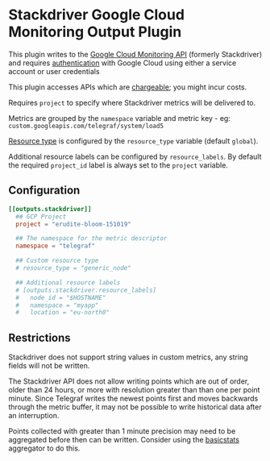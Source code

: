 # Stackdriver Google Cloud Monitoring Output Plugin

This plugin writes to the [Google Cloud Monitoring API][stackdriver] (formerly
Stackdriver) and requires [authentication][] with Google Cloud using either a
service account or user credentials

This plugin accesses APIs which are [chargeable][pricing]; you might incur
costs.

Requires `project` to specify where Stackdriver metrics will be delivered to.

Metrics are grouped by the `namespace` variable and metric key - eg: `custom.googleapis.com/telegraf/system/load5`

[Resource type](https://cloud.google.com/monitoring/api/resources) is configured by the `resource_type` variable (default `global`).

Additional resource labels can be configured by `resource_labels`. By default the required `project_id` label is always set to the `project` variable.

## Configuration

```toml
[[outputs.stackdriver]]
  ## GCP Project
  project = "erudite-bloom-151019"

  ## The namespace for the metric descriptor
  namespace = "telegraf"

  ## Custom resource type
  # resource_type = "generic_node"

  ## Additional resource labels
  # [outputs.stackdriver.resource_labels]
  #   node_id = "$HOSTNAME"
  #   namespace = "myapp"
  #   location = "eu-north0"
```

## Restrictions

Stackdriver does not support string values in custom metrics, any string
fields will not be written.

The Stackdriver API does not allow writing points which are out of order,
older than 24 hours, or more with resolution greater than than one per point
minute.  Since Telegraf writes the newest points first and moves backwards
through the metric buffer, it may not be possible to write historical data
after an interruption.

Points collected with greater than 1 minute precision may need to be
aggregated before then can be written.  Consider using the [basicstats][]
aggregator to do this.

[basicstats]: /plugins/aggregators/basicstats/README.md
[stackdriver]: https://cloud.google.com/monitoring/api/v3/
[authentication]: https://cloud.google.com/docs/authentication/getting-started
[pricing]: https://cloud.google.com/stackdriver/pricing#stackdriver_monitoring_services
